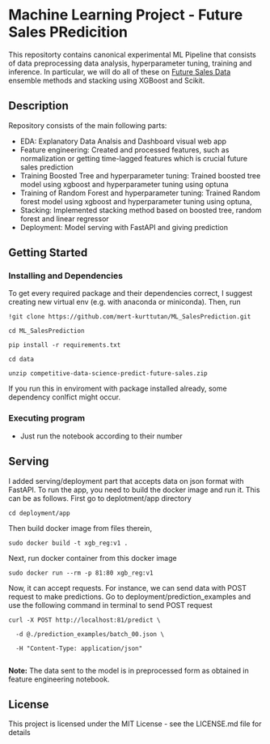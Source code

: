 # Machine Learning Project - Future Sales PRedicition

This repositorty contains canonical experimental ML Pipeline that consists of data preprocessing data analysis, hyperparameter tuning, training and inference. In particular, we will do all of these on <a href="https://www.kaggle.com/competitions/competitive-data-science-predict-future-sales"> Future Sales Data </a> ensemble methods and stacking using XGBoost and Scikit.

## Description

Repository consists of the main following parts:
* EDA: Explanatory Data Analsis and Dashboard visual web app
* Feature engineering: Created and processed features, such as normalization or getting time-lagged features which is crucial future sales prediction
* Training Boosted Tree and hyperparameter tuning: Trained boosted tree model using xgboost and hyperparameter tuning using optuna
* Training of Random Forest and hyperparameter tuning: Trained Random forest model using xgboost and hyperparameter tuning using optuna,
* Stacking: Implemented stacking method based on boosted tree, random forest and linear regressor
* Deployment: Model serving with FastAPI and giving prediction

## Getting Started

### Installing and Dependencies

To get every required package and their dependencies correct, I suggest creating new virtual env (e.g. with anaconda or miniconda). Then, run

`!git clone https://github.com/mert-kurttutan/ML_SalesPrediction.git`

`cd ML_SalesPrediction`

`pip install -r requirements.txt `

`cd data `

`unzip competitive-data-science-predict-future-sales.zip`

If you run this in enviroment with package installed already, some dependency conlfict might occur.

### Executing program

* Just run the notebook according to their number

## Serving
I added serving/deployment part that accepts data on json format with FastAPI. To run the app, you need to build the docker image and run it. This can be as follows. First go to deplotment/app directory

`cd deployment/app`

Then build docker image from files therein,

`sudo docker build -t xgb_reg:v1 .`


Next, run docker container from this docker image

`sudo docker run --rm -p 81:80 xgb_reg:v1 `

Now, it can accept requests. For instance, we can send data with POST request to make predictions.
Go to deployment/prediction_examples and use the following command in terminal to send POST request

```
curl -X POST http://localhost:81/predict \

  -d @./prediction_examples/batch_00.json \
 
  -H "Content-Type: application/json" 
  
```

**Note:** The data sent to the model is in preprocessed form as obtained in feature engineering notebook.


## License

This project is licensed under the MIT License - see the LICENSE.md file for details
